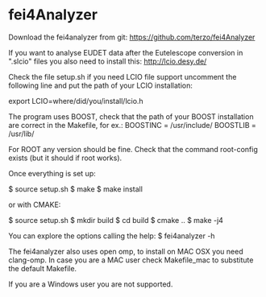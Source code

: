 fei4Analyzer
============
Download the fei4analyzer from git: https://github.com/terzo/fei4Analyzer

If you want to analyse EUDET data after the Eutelescope conversion in ".slcio" files you also need to install this:
http://lcio.desy.de/

Check the file setup.sh if you need LCIO file support uncomment the following line and put the path of your LCIO installation:

export LCIO=where/did/you/install/lcio.h

The program uses BOOST, check that the path of your BOOST installation are correct in the Makefile, for ex.:
BOOSTINC = /usr/include/
BOOSTLIB = /usr/lib/

For ROOT any version should be fine. Check that the command root-config exists (but it should if root works).

Once everything is set up:

$ source setup.sh
$ make
$ make install

or with CMAKE:

$ source setup.sh
$ mkdir build
$ cd build
$ cmake ..
$ make -j4

You can explore the options calling the help:
$ fei4analyzer -h

The fei4analyzer also uses open omp, to install on MAC OSX you need clang-omp. In case you are a MAC user check Makefile_mac to substitute the default Makefile.

If you are a Windows user you are not supported.
